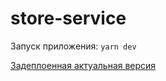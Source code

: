 # store-service

Запуск приложения:
```yarn dev```

[Задеплоенная актуальная версия](https://store-service-phi.vercel.app/)
